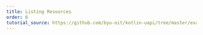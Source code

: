 ```yaml
---
title: Listing Resources
order: 6
tutorial_source: https://github.com/byu-oit/kotlin-uapi/tree/master/examples/library/tutorial-steps/6-listing-resources
---
```



